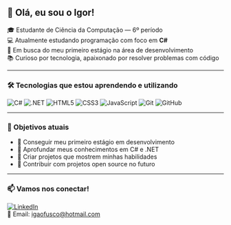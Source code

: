 ## 👋 Olá, eu sou o Igor!

🎓 Estudante de Ciência da Computação — 6º período  
💻 Atualmente estudando programação com foco em **C#**  
🚀 Em busca do meu primeiro estágio na área de desenvolvimento  
📚 Curioso por tecnologia, apaixonado por resolver problemas com código

---

### 🛠️ Tecnologias que estou aprendendo e utilizando
![C#](https://img.shields.io/badge/C%23-239120?style=flat&logo=c-sharp&logoColor=white)
![.NET](https://img.shields.io/badge/.NET-512BD4?style=flat&logo=dotnet&logoColor=white)
![HTML5](https://img.shields.io/badge/HTML5-E34F26?style=flat&logo=html5&logoColor=white)
![CSS3](https://img.shields.io/badge/CSS3-1572B6?style=flat&logo=css3&logoColor=white)
![JavaScript](https://img.shields.io/badge/JavaScript-F7DF1E?style=flat&logo=javascript&logoColor=black)
![Git](https://img.shields.io/badge/Git-F05032?style=flat&logo=git&logoColor=white)
![GitHub](https://img.shields.io/badge/GitHub-181717?style=flat&logo=github&logoColor=white)

---

### 🎯 Objetivos atuais
- 🚀 Conseguir meu primeiro estágio em desenvolvimento  
- 📘 Aprofundar meus conhecimentos em C# e .NET  
- 💼 Criar projetos que mostrem minhas habilidades  
- 🤝 Contribuir com projetos open source no futuro  

---


### 📫 Vamos nos conectar!
[![LinkedIn](https://img.shields.io/badge/LinkedIn-0077B5?style=flat&logo=linkedin&logoColor=white)](https://linkedin.com/in/seu-linkedin-aqui)  
📧 Email: igaofusco@hotmail.com

<!--
**igorchrist/IgorChrist** is a ✨ _special_ ✨ repository because its `README.md` (this file) appears on your GitHub profile.

Here are some ideas to get you started:

- 🔭 I’m currently working on ...
- 🌱 I’m currently learning ...
- 👯 I’m looking to collaborate on ...
- 🤔 I’m looking for help with ...
- 💬 Ask me about ...
- 📫 How to reach me: ...
- 😄 Pronouns: ...
- ⚡ Fun fact: ...
-->

